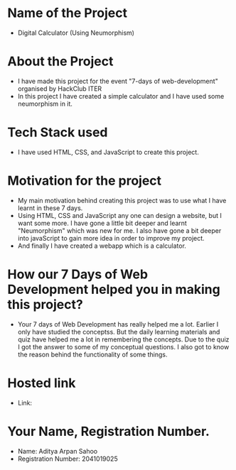 # Name of the Project
- Digital Calculator (Using Neumorphism)

# About the Project
- I have made this project for the event "7-days of web-development" organised by HackClub ITER
- In this project I have created a simple calculator and I have used some neumorphism in it.

# Tech Stack used 
- I have used HTML, CSS, and JavaScript to create this project.

# Motivation for the project
- My main motivation behind creating this project was to use what I have learnt in these 7 days.
- Using HTML, CSS and JavaScript any one can design a website, but I want some more. I have gone a little bit deeper and learnt "Neumorphism" which was new for me. I also have gone a bit deeper into javaScript to gain more idea in order to improve my project.
- And finally I have created a webapp which is a calculator. 

# How our 7 Days of Web Development helped you in making this project?
- Your 7 days of Web Development has really helped me a lot. Earlier I only have studied the conceptss. But the daily learning materials and quiz have helped me a lot in remembering the concepts. Due to the quiz I got the answer to some of my conceptual questions. I also got to know the reason behind the functionality of some things.

# Hosted link
- Link: 
# Your Name, Registration Number.
- Name: Aditya Arpan Sahoo
- Registration Number: 2041019025
